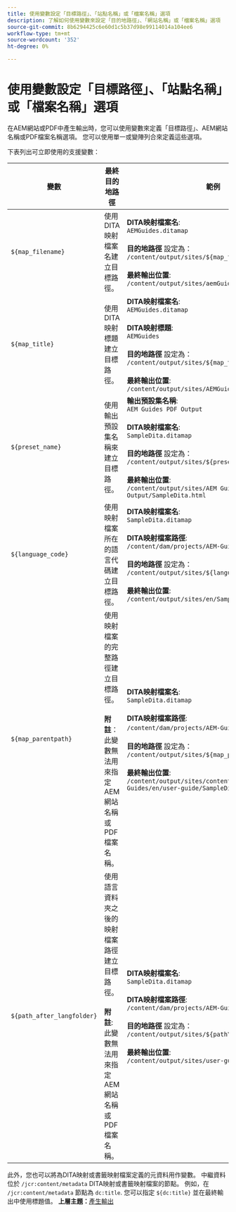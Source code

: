 ```yaml
---
title: 使用變數設定「目標路徑」、「站點名稱」或「檔案名稱」選項
description: 了解如何使用變數來設定「目的地路徑」、「網站名稱」或「檔案名稱」選項
source-git-commit: 8b6294425c6e60d1c5b37d98e99114014a104ee6
workflow-type: tm+mt
source-wordcount: '352'
ht-degree: 0%

---
```



# 使用變數設定「目標路徑」、「站點名稱」或「檔案名稱」選項


在AEM網站或PDF中產生輸出時，您可以使用變數來定義「目標路徑」、AEM網站名稱或PDF檔案名稱選項。 您可以使用單一或變陣列合來定義這些選項。

下表列出可立即使用的支援變數：

| 變數 | 最終目的地路徑 | 範例 |
| --- | --- | --- |
| `${map_filename}` | 使用DITA映射檔案名建立目標路徑。 | **DITA映射檔案名**:<br>`AEMGuides.ditamap`<br><br>**目的地路徑** 設定為：<br>`/content/output/sites/${map_filename}`<br><br>**最終輸出位置**:<br>`/content/output/sites/aemGuides/AEMGuides.html` |
| `${map_title}` | 使用DITA映射標題建立目標路徑。 | **DITA映射檔案名**:<br>`AEMGuides.ditamap`<br><br>**DITA映射標題**:<br>`AEMGuides`<br><br>**目的地路徑** 設定為：<br>`/content/output/sites/${map_title}`<br><br>**最終輸出位置**:<br>`/content/output/sites/AEMGuides/AEMGuides.html` |
| `${preset_name}` | 使用輸出預設集名稱來建立目標路徑。 | **輸出預設集名稱**:<br>`AEM Guides PDF Output`<br><br>**DITA映射檔案名**:<br>`SampleDita.ditamap`<br><br>**目的地路徑** 設定為：<br>`/content/output/sites/${preset_name}`<br><br>**最終輸出位置**:<br>`/content/output/sites/AEM Guides PDF Output/SampleDita.html` |
| `${language_code}` | 使用映射檔案所在的語言代碼建立目標路徑。 | **DITA映射檔案名**:<br>`SampleDita.ditamap`<br><br>**DITA映射檔案路徑**:<br>`/content/dam/projects/AEM-Guides/en/user-guide/`<br><br>**目的地路徑** 設定為：<br>`/content/output/sites/${language_code}`<br><br>**最終輸出位置**:<br>`/content/output/sites/en/SampleDita.html` |
| `${map_parentpath}` | 使用映射檔案的完整路徑建立目標路徑。<br><br>**附註**：此變數無法用來指定AEM網站名稱或PDF檔案名稱。 | **DITA映射檔案名**:<br>`SampleDita.ditamap`<br><br>**DITA映射檔案路徑**:<br>`/content/dam/projects/AEM-Guides/en/user-guide`/<br><br>**目的地路徑** 設定為：<br>`/content/output/sites/${map_parentpath}`<br><br>**最終輸出位置**:<br>`/content/output/sites/content/dam/projects/AEM-Guides/en/user-guide/SampleDita.html` |
| `${path_after_langfolder}` | 使用語言資料夾之後的映射檔案路徑建立目標路徑。<br><br>**附註**:此變數無法用來指定AEM網站名稱或PDF檔案名稱。 | **DITA映射檔案名**:<br>`SampleDita.ditamap`<br><br>**DITA映射檔案路徑**:<br>`/content/dam/projects/AEM-Guides/en/user-guide/`<br><br>**目的地路徑** 設定為：<br>`/content/output/sites/${path\_after\_langfolder}`<br><br>**最終輸出位置**:<br>`/content/output/sites/user-guide/SampleDita.html` |

此外，您也可以將為DITA映射或書籤映射檔案定義的元資料用作變數。 中繼資料位於 `/jcr:content/metadata` DITA映射或書籤映射檔案的節點。 例如，在 `/jcr:content/metadata` 節點為 `dc:title`. 您可以指定 `${dc:title}` 並在最終輸出中使用標題值。
**上層主題：**[&#x200B;產生輸出](generate-output.md)

